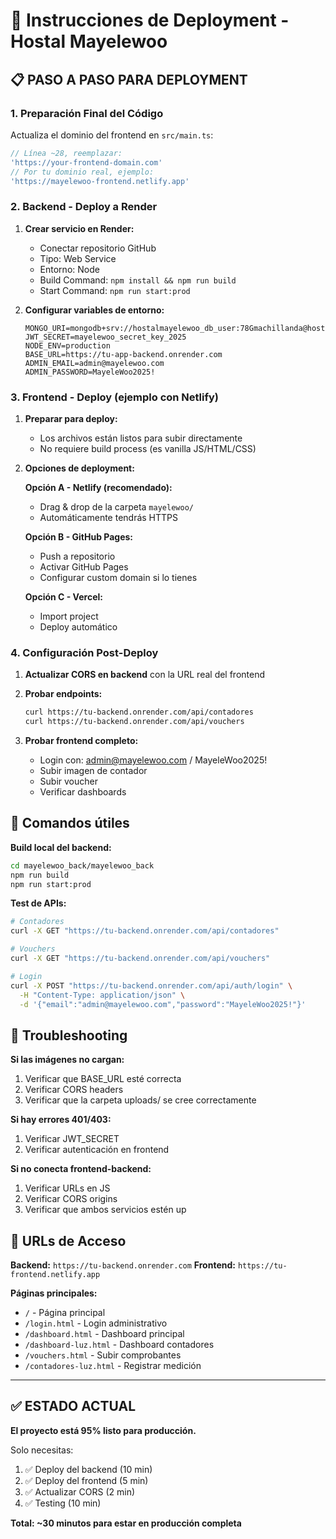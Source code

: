 # 🚀 Instrucciones de Deployment - Hostal Mayelewoo

## 📋 PASO A PASO PARA DEPLOYMENT

### 1. Preparación Final del Código

Actualiza el dominio del frontend en `src/main.ts`:
```typescript
// Línea ~28, reemplazar:
'https://your-frontend-domain.com'
// Por tu dominio real, ejemplo:
'https://mayelewoo-frontend.netlify.app'
```

### 2. Backend - Deploy a Render

1. **Crear servicio en Render:**
   - Conectar repositorio GitHub
   - Tipo: Web Service
   - Entorno: Node
   - Build Command: `npm install && npm run build`
   - Start Command: `npm run start:prod`

2. **Configurar variables de entorno:**
   ```
   MONGO_URI=mongodb+srv://hostalmayelewoo_db_user:78Gmachillanda@hostal.dtueoma.mongodb.net/hostal_mayelewoo
   JWT_SECRET=mayelewoo_secret_key_2025
   NODE_ENV=production
   BASE_URL=https://tu-app-backend.onrender.com
   ADMIN_EMAIL=admin@mayelewoo.com
   ADMIN_PASSWORD=MayeleWoo2025!
   ```

### 3. Frontend - Deploy (ejemplo con Netlify)

1. **Preparar para deploy:**
   - Los archivos están listos para subir directamente
   - No requiere build process (es vanilla JS/HTML/CSS)

2. **Opciones de deployment:**

   **Opción A - Netlify (recomendado):**
   - Drag & drop de la carpeta `mayelewoo/`
   - Automáticamente tendrás HTTPS

   **Opción B - GitHub Pages:**
   - Push a repositorio
   - Activar GitHub Pages
   - Configurar custom domain si lo tienes

   **Opción C - Vercel:**
   - Import project
   - Deploy automático

### 4. Configuración Post-Deploy

1. **Actualizar CORS en backend** con la URL real del frontend
2. **Probar endpoints:**
   ```bash
   curl https://tu-backend.onrender.com/api/contadores
   curl https://tu-backend.onrender.com/api/vouchers
   ```

3. **Probar frontend completo:**
   - Login con: admin@mayelewoo.com / MayeleWoo2025!
   - Subir imagen de contador
   - Subir voucher
   - Verificar dashboards

## 🔧 Comandos útiles

**Build local del backend:**
```bash
cd mayelewoo_back/mayelewoo_back
npm run build
npm run start:prod
```

**Test de APIs:**
```bash
# Contadores
curl -X GET "https://tu-backend.onrender.com/api/contadores"

# Vouchers  
curl -X GET "https://tu-backend.onrender.com/api/vouchers"

# Login
curl -X POST "https://tu-backend.onrender.com/api/auth/login" \
  -H "Content-Type: application/json" \
  -d '{"email":"admin@mayelewoo.com","password":"MayeleWoo2025!"}'
```

## 🐛 Troubleshooting

**Si las imágenes no cargan:**
1. Verificar que BASE_URL esté correcta
2. Verificar CORS headers
3. Verificar que la carpeta uploads/ se cree correctamente

**Si hay errores 401/403:**
1. Verificar JWT_SECRET
2. Verificar autenticación en frontend

**Si no conecta frontend-backend:**
1. Verificar URLs en JS
2. Verificar CORS origins
3. Verificar que ambos servicios estén up

## 📱 URLs de Acceso

**Backend:** `https://tu-backend.onrender.com`
**Frontend:** `https://tu-frontend.netlify.app`

**Páginas principales:**
- `/` - Página principal
- `/login.html` - Login administrativo  
- `/dashboard.html` - Dashboard principal
- `/dashboard-luz.html` - Dashboard contadores
- `/vouchers.html` - Subir comprobantes
- `/contadores-luz.html` - Registrar medición

---

## ✅ ESTADO ACTUAL

**El proyecto está 95% listo para producción.**

Solo necesitas:
1. ✅ Deploy del backend (10 min)
2. ✅ Deploy del frontend (5 min) 
3. ✅ Actualizar CORS (2 min)
4. ✅ Testing (10 min)

**Total: ~30 minutos para estar en producción completa**
